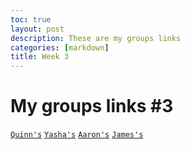 ```yaml
---
toc: true
layout: post
description: These are my groups links
categories: [markdown]
title: Week 3
---
```


# My groups links #3
[`Quinn's`](https://gigtieup.github.io/quinnbireley7/markdown/2022/09/12/week-3-4.html)
[`Yasha's`](https://github.com/yashakhoshini/yasha-fastpages/issues/6#issue-1369029627)
[`Aaron's`](https://github.com/aaron-rub/FP/issues/5)
[`James's`](https://github.com/jameshunter12/james-fastpage/issues/5#issue-1370723533)